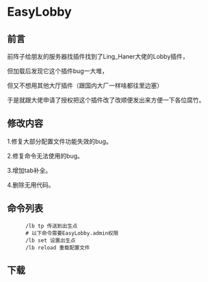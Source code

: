 # EasyLobby

## 前言

前阵子给朋友的服务器找插件找到了Ling_Haner大佬的Lobby插件，

但加载后发现它这个插件bug一大堆，

但又不想用其他大厅插件（跟国内大厂一样啥都往里边塞）

于是就跟大佬申请了授权把这个插件改了改顺便发出来方便一下各位腐竹。

## 修改内容

1.修复大部分配置文件功能失效的bug。

2.修复命令无法使用的bug。

3.增加tab补全。

4.删除无用代码。

## 命令列表

```命令列表
      /lb tp 传送到出生点
      # 以下命令需要EasyLobby.admin权限
      /lb set 设置出生点
      /lb reload 重载配置文件
```

## 下载
